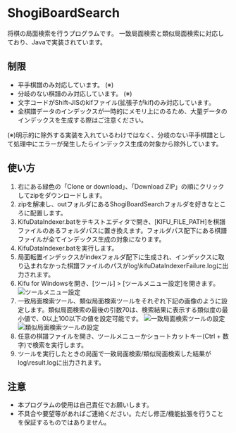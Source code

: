 # ShogiBoardSearch
将棋の局面検索を行うプログラムです。
一致局面検索と類似局面検索に対応しており、Javaで実装されています。

## 制限
- 平手棋譜のみ対応しています。 (※)
- 分岐のない棋譜のみ対応しています。 (※)
- 文字コードがShift-JISのkifファイル(拡張子がkif)のみ対応しています。
- 全棋譜データのインデックスが一時的にメモリ上にのるため、大量データのインデックスを生成する際はご注意ください。

(※)明示的に除外する実装を入れているわけではなく、分岐のない平手棋譜として処理中にエラーが発生したらインデックス生成の対象から除外しています。

## 使い方
1. 右にある緑色の「Clone or download」、「Download ZIP」の順にクリックしてzipをダウンロードします。
2. zipを解凍し、outフォルダにあるShogiBoardSearchフォルダを好きなところに配置します。
3. KifuDataIndexer.batをテキストエディタで開き、[KIFU_FILE_PATH]を棋譜ファイルのあるフォルダパスに置き換えます。フォルダパス配下にある棋譜ファイルが全てインデックス生成の対象になります。
4. KifuDataIndexer.batを実行します。
5. 局面転置インデックスがindexフォルダ配下に生成され、インデックスに取り込まれなかった棋譜ファイルのパスがlog\kifuDataIndexerFailure.logに出力されます。
6. Kifu for Windowsを開き、[ツール] > [ツールメニュー設定]を開きます。
![ツールメニュー設定](http://members.petanko.org/wp/ottfoekst/files/2016/07/ShogiBoardSearch_readme1.png)
7. 一致局面検索ツール、類似局面検索ツールをそれぞれ下記の画像のように設定します。類似局面検索の最後の引数70は、検索結果に表示する類似度の最小値で、0以上100以下の値を設定可能です。
![一致局面検索ツールの設定](http://members.petanko.org/wp/ottfoekst/files/2016/07/ShogiBoardSearch_readme2.png)
![類似局面検索ツールの設定](http://members.petanko.org/wp/ottfoekst/files/2016/07/ShogiBoardSearch_readme3.png)
8. 任意の棋譜ファイルを開き、ツールメニューかショートカットキー(Ctrl + 数字)で検索を実行します。
9. ツールを実行したときの局面で一致局面検索/類似局面検索した結果がlog\result.logに出力されます。

## 注意
- 本プログラムの使用は自己責任でお願いします。
- 不具合や要望等があればご連絡ください。ただし修正/機能拡張を行うことを保証するものではありません。
